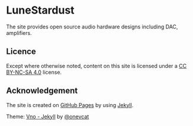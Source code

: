 # LuneStardust

The site provides open source audio hardware designs including DAC, amplifiers. 


## Licence
Except where otherwise noted, content on this site is licensed under a [CC BY-NC-SA 4.0](http://creativecommons.org/licenses/by/4.0/) license.


## Acknowledgement

The site is created on [GitHub Pages](https://pages.github.com/) by using [Jekyll](https://jekyllrb.com).

Theme: [Vno - Jekyll](https://github.com/onevcat/OneV-s-Den) by [@onevcat](https://onev.cat/)

